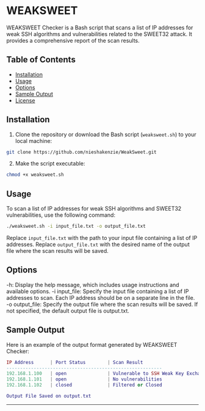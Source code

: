 # WEAKSWEET

WEAKSWEET Checker is a Bash script that scans a list of IP addresses for weak SSH algorithms and vulnerabilities related to the SWEET32 attack. It provides a comprehensive report of the scan results.

## Table of Contents
- [Installation](#installation)
- [Usage](#usage)
- [Options](#options)
- [Sample Output](#sample-output)
- [License](#license)

## Installation

1. Clone the repository or download the Bash script (`weaksweet.sh`) to your local machine:

```bash
git clone https://github.com/nieshakenzie/WeakSweet.git
```

2. Make the script executable:

```bash
chmod +x weaksweet.sh
```

## Usage

To scan a list of IP addresses for weak SSH algorithms and SWEET32 vulnerabilities, use the following command:

```bash
./weaksweet.sh -i input_file.txt -o output_file.txt
```
Replace `input_file.txt` with the path to your input file containing a list of IP addresses. 
Replace `output_file.txt` with the desired name of the output file where the scan results will be saved.

## Options

-h: Display the help message, which includes usage instructions and available options.
-i input_file: Specify the input file containing a list of IP addresses to scan. Each IP address should be on a separate line in the file.
-o output_file: Specify the output file where the scan results will be saved. If not specified, the default output file is output.txt.

## Sample Output

Here is an example of the output format generated by WEAKSWEET Checker:

```lua
IP Address      | Port Status        | Scan Result
---------------------------------------------------------
192.168.1.100   | open               | Vulnerable to SSH Weak Key Exchange
192.168.1.101   | open               | No vulnerabilities
192.168.1.102   | closed             | Filtered or Closed

Output File Saved on output.txt
```

---
